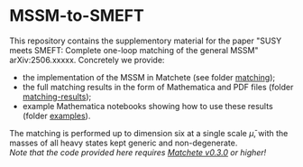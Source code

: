 # MSSM-to-SMEFT
This repository contains the supplementory material for the paper "SUSY meets SMEFT:
Complete one-loop matching of the general MSSM" arXiv:2506.xxxxx. Concretely we provide:

- the implementation of the MSSM in Matchete (see folder [matching](matching)); 
- the full matching results in the form of Mathematica and PDF files  (folder [matching-results](matching-results));
- example Mathematica notebooks showing how to use these results (folder [examples](examples)).

The matching is performed up to dimension six at a single scale $\bar\mu$, with the masses of all heavy states kept generic and non-degenerate.  
*Note that the code provided here requires [Matchete v0.3.0](https://gitlab.com/matchete/matchete/tree/v0.3.0) or higher!*  
